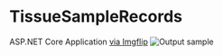 # TissueSampleRecords
ASP.NET Core Application
<a href="https://imgflip.com/gif/4j7eo4">via Imgflip</a>
![Output sample](https://github.com/Mike-Wilkins/Tech-Events-Manager/blob/master/platform_images/techeventsmanager.gif)
